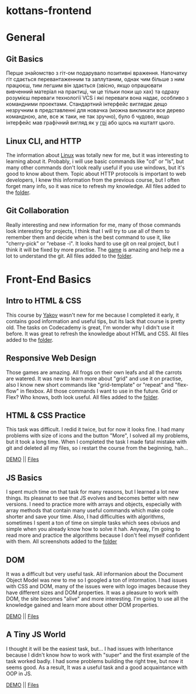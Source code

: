 # kottans-frontend

# General
## Git Basics
Перше знайомство з гіт-ом подарувало позитивні враження. Напочатку гіт сдається перевантаженним та заплутаним, однак чим більше з ним працюєш, тим легшим він здається (звісно, якщо опрацювати вивченний матеріал на практиці, чи це тільки поки що хах) та одразу розумієш переваги технології VCS і які переваги вона надає, особливо з командними проектами. Стандартний інтерфейс виглядає дещо незручним в представленні для новачка (можна викликати все дерево командною, але, все ж таки, не так зручно), було б чудово, якщо інтерфейс мав графічний вигляд як у [грі](learngitbranching.js.org) або щось на кшталт цього.

## Linux CLI, and HTTP
The information about [Linux](https://linuxsurvival.com/linux-tutorial-introduction/) was totally new for me, but it was interesting to learning about it. Probably, i will use basic commands like "cd" or "ls", but many other commands don't look really useful if you use windows, but it's good to know about them.
Topic about HTTP protocols is important to web developers, I knew this information from the previous course, but I often forget many info, so it was nice to refresh my knowledge. All files added to the [folder](https://github.com/Ambeelight/kottans-frontend/tree/main/1.%20task_linux_cli).

## Git Collaboration
Really interesting and new information for me, many of those commands look interesting for projects, I think that I will try to use all of them to remember them and decide when is the best command to use it, like "cherry-pick" or "rebase -i". It looks hard to use git on real project, but I think it will be fixed by more practise. The [game](learngitbranching.js.org) is amazing and help me a lot to understand the git. All files added to the [folder](https://github.com/Ambeelight/kottans-frontend/tree/main/2.%20task_git_collaboration).

# Front-End Basics
## Intro to HTML & CSS
This course by [Yakov](https://www.coursera.org/learn/html-css-javascript-for-web-developers) wasn't new for me because I completed it early, it contains good information and useful tips, but its lack that course is pretty old. The tasks on Codecademy is great, I'm wonder why I didn't use it before. It was great to refresh the knowledge about HTML and CSS. All files added to the [folder](https://github.com/Ambeelight/kottans-frontend/tree/main/3.%20task_html_css_intro).

## Responsive Web Design
Those games are amazing. All frogs on their own leafs and all the carrots are watered. It was new to learn more about "grid" and use it on practise, also I know new short commands like "grid-template" or "repeat" and "flex-flow" in flexbox. All those commands I want to use in the future. Grid or Flex? Who knows, both look useful. All files added to the [folder](https://github.com/Ambeelight/kottans-frontend/tree/main/4.%20task_responsive_web_design).

## HTML & CSS Practice
This task was difficult. I redid it twice, but for now it looks fine. I had many problems with size of icons and the button "More", I solved all my problems, but it took a long time. When I completed the task I made fatal mistake with git and deleted all my files, so i restart the course from the beginning, hah... 

[DEMO](https://ambeelight.github.io/kottans-frontend/5.%20html_css_popup/) || [Files](https://github.com/Ambeelight/kottans-frontend/tree/main/5.%20html_css_popup)

## JS Basics
I spent much time on that task for many reasons, but I learned a lot new things. Its pleasnat to see that JS evolves and becomes better with new versions. I need to practice more with arrays and objects, especially with array methods that contain many useful commands which make code shorter and save your time. Also, I had difficulties with algorithms, sometimes I spent a ton of time on simple tasks which sees obviuos and simple when you already know how to solve it hah. Anyway, I'm going to read more and practice the algorithms because I don't feel myself confident with them.
All screenshots added to the [folder](https://github.com/Ambeelight/kottans-frontend/tree/main/6.%20task_js_basics)

## DOM
It was a difficult but very useful task. All informanion about the Document Object Model was new to me so I googled a ton of intormation. I had issues with CSS and DOM, many of the issues were with logo images because they have different sizes and DOM properties. It was a pleasure to work with DOM, the site becomes "alive" and more interesting. I'm going to use all the knowledge gained and learn more about other DOM properties.

[DEMO](https://ambeelight.github.io/kottans-frontend/7.%20task_js_dom/DOM) || [Files](https://github.com/Ambeelight/kottans-frontend/tree/main/7.%20task_js_dom)

## A Tiny JS World
I thought it will be the easiest task, but... I had issues with Inheritance because I didn't know how to work with "super" and the first example of the task worked badly. I had some problems building the right tree, but now it seems good. As a result, It was a useful task and a good acquaintance with OOP in JS.

[DEMO](https://Ambeelight.github.io/a-tiny-JS-world) || [Files](https://github.com/Ambeelight/a-tiny-JS-world/blob/master/index.js)